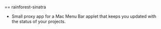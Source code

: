 == rainforest-sinatra

- Small proxy app for a Mac Menu Bar applet that keeps you updated with the status of your projects.
